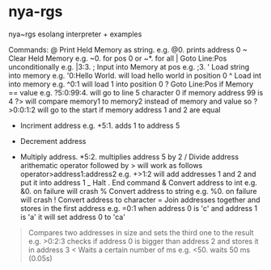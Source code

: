 # nya-rgs
nya~rgs esolang interpreter + examples


Commands:
   @ Print Held Memory as string. e.g. @0. prints address 0
   ~ Clear Held Memory e.g. ~0. for pos 0 or ~*. for all
   | Goto Line:Pos unconditionally e.g. |3:3.
   ; Input into Memory at pos e.g. ;3.
   ' Load string into memory e.g. '0:Hello World. will load hello world in position 0
   ^ Load int into memory e.g. ^0:1 will load 1 into position 0
   ? Goto Line:Pos if Memory == value e.g. ?5:0:99:4. will go to line 5 character 0 if memory address 99 is 4
   ?> will compare memory1 to memory2 instead of memory and value so ?>0:0:1:2 will go to the start if memory address 1 and 2 are equal
   + Incriment address e.g. +5:1. adds 1 to address 5
   - Decrement address
   * Multiply address. *5:2. multiplies address 5 by 2
   / Divide address
   arithematic operator followed by > will work as follows operator>address1:address2 e.g. +>1:2 will add addresses 1 and 2 and put it into address 1
   _ Halt
   . End command
   & Convert address to int e.g. &0. on failure will crash
   % Convert address to string e.g. %0. on failure will crash
   ! Convert address to character
   = Join addresses together and stores in the first address e.g. =0:1 when address 0 is 'c' and address 1 is 'a' it will set address 0 to 'ca'
   > Compares two addresses in size and sets the third one to the result e.g. >0:2:3 checks if address 0 is bigger than address 2 and stores it in address 3
   < Waits a certain number of ms e.g. <50. waits 50 ms (0.05s)
